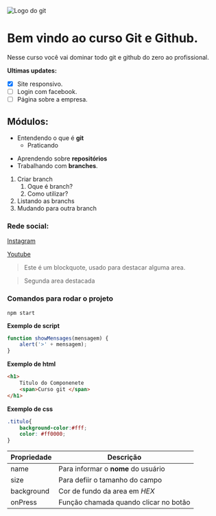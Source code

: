 ![Logo do git](https://encrypted-tbn0.gstatic.com/images?q=tbn:ANd9GcTO56twHdjk2bAIgztdFSadS0rnqy5poSFdKg&usqp=CAU)
# Bem vindo ao curso Git e Github.
Nesse curso você vai dominar todo git e github do zero ao profissional.

**Ultimas updates:**
- [x] Site responsivo.
- [ ] Login com facebook.
- [ ] Página sobre a empresa.

## Módulos:
- Entendendo o que é **git**
    - Praticando
* Aprendendo sobre **repositórios**
* Trabalhando com **branches**.

1. Criar branch
    1. Oque é branch?
    2. Como utilizar?
2. Listando as branchs
3. Mudando para outra branch


### Rede social:
[Instagram](https://instagram.com/sujeitoprogramador)

[Youtube](https://youtube.com/c/sujeitoprogramador)

>Este é um blockquote, usado para destacar alguma area.

>Segunda area destacada


### Comandos para rodar o projeto
```
npm start
```

**Exemplo de script**
```js
function showMensages(mensagem) {
    alert('>' + mensagem);
}
```

**Exemplo de html**
```html
<h1>
    Titulo do Componenete
    <span>Curso git </span>
</h1>
```

**Exemplo de css**
```css
.titulo{
    background-color:#fff;
    color: #ff0000;
}
```

Propriedade | Descrição 
----------- | ---------
name | Para informar o **nome** do usuário
size | Para defiir o tamanho do campo
background | Cor de fundo da area em _HEX_
onPress | Função chamada quando clicar no botão

